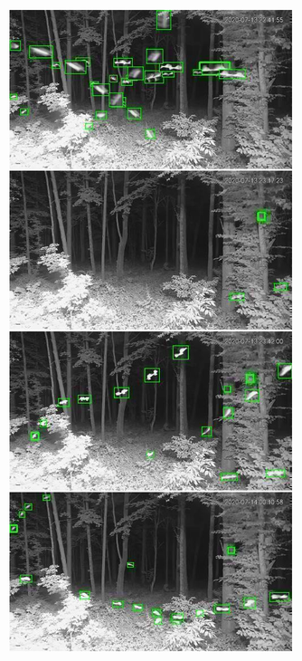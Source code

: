 ![20200713-223637-230642](in/20200713/20200713-223637-230642_0_.jpg)
![20200713-230647-233652](in/20200713/20200713-230647-233652_0_.jpg)
![20200713-233657-000002](in/20200713/20200713-233657-000002_0_.jpg)
![20200714-000007-003012](in/20200714/20200714-000007-003012_0_.jpg)
